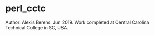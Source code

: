 # perl_cctc
Author: Alexis Berens. Jun 2019. Work completed at Central Carolina Technical College in SC, USA.
